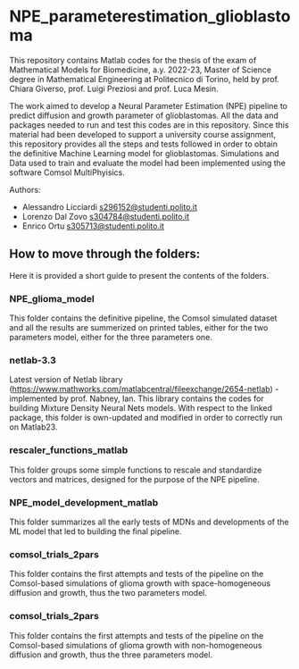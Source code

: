 # NPE_parameterestimation_glioblastoma

This repository contains Matlab codes for the thesis of the exam of Mathematical Models for Biomedicine, a.y. 2022-23, Master of Science degree in Mathematical Engineering at Politecnico di Torino, held by prof. Chiara Giverso, prof. Luigi Preziosi and prof. Luca Mesin.

The work aimed to develop a Neural Parameter Estimation (NPE) pipeline to predict diffusion and growth parameter of glioblastomas. All the data and packages needed to run and test this codes are in this repository.
Since this material had been developed to support a university course assignment, this repository provides all the steps and tests followed in order to obtain the definitive Machine Learning model for glioblastomas. Simulations and Data used to train and evaluate the model had been implemented using the software Comsol MultiPhyisics.

Authors: 
- Alessandro Licciardi s296152@studenti.polito.it
- Lorenzo Dal Zovo s304784@studenti.polito.it
- Enrico Ortu s305713@studenti.polito.it


 ## How to move through the folders:
  Here it is provided a short guide to present the contents of the folders.
  
  ### NPE_glioma_model
  
  This folder contains the definitive pipeline, the Comsol simulated dataset and all the results are summerized on printed tables, either for the two parameters model, either for the three parameters one.
  
  ### netlab-3.3
  
 Latest version of Netlab library (https://www.mathworks.com/matlabcentral/fileexchange/2654-netlab) - implemented by prof. Nabney, Ian. This library contains the codes for building Mixture Density Neural Nets models. With respect to the linked package, this folder is own-updated and modified in order to correctly run on Matlab23.
  
  ### rescaler_functions_matlab
  
  This folder groups some simple functions to rescale and standardize vectors and matrices, designed for the purpose of the NPE pipeline.
  
  ### NPE_model_development_matlab
  
  This folder summarizes all the early tests of MDNs and developments of the ML model that led to building the final pipeline. 
  
  ### comsol_trials_2pars
  
  This folder contains the first attempts and tests of the pipeline on the Comsol-based simulations of glioma growth with space-homogeneous diffusion and growth, thus the two parameters model.
  
  ### comsol_trials_2pars
  
  This folder contains the first attempts and tests of the pipeline on the Comsol-based simulations of glioma growth with non-homogeneous diffusion and growth, thus the three parameters model.
  
  
  
  
  
 
